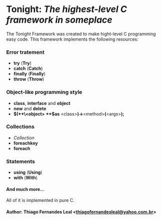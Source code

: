 # **Tonight**: *The highest-level C framework in someplace*

The Tonight Framework was created to make hight-level C programming easy code.
This framework implements the following resources:

 ### Error tratement
  
  * **try** (**Try**)
  * **catch** (**Catch**)
  * **finally** (**Finally**)
  * **throw** (**Throw**)
 
 ### Object-like programming style
  
  * **class**, **interface** and **object**
  * **new** and **delete**
  * **$(**\<object> **$as** \<class>**)->**\<method>**(**\<args>**);**
 
 ### Collections

  * *Collection*
  * **foreachkey**
  * **foreach**

 ### Statements

  * **using** (**Using**)
  * **with** (**With**)

 #### And much more...

All of it is implemented in pure C.

 #### Author: Thiago Fernandes Leal \<thiagofernandesleal@yahoo.com.br>
